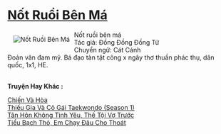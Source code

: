 <a href="https://utruyen.com/not-ruoi-ben-ma/22552/" title=" Nốt Ruồi Bên Má"><h1> Nốt Ruồi Bên Má</h1></a><div style="display:table"><img align="right" style="float: left; padding: 10px;" src="https://utruyen.com/images/story/200x260/not-ruoi-ben-ma.jpg" alt=" Nốt Ruồi Bên Má">Nốt ruồi bên má<br/>Tác giả: Đồng Đồng Đồng Tử<br/>Chuyển ngữ: Cát Cánh<br/>Đoản văn đam mỹ. Bá đạo tàn tật công x ngây thơ thuần phác thụ, dân quốc, 1x1, HE.</div><p><br><b>Truyện Hay Khác :</b></p><a href="https://utruyen.com/chien-va-hoa/22514/" alt="Chiến Và Hòa">Chiến Và Hòa</a><br/><a href="https://github.com/quanluxury/ngontinhhot/tree/master/truyenhay/19517/" alt="Thiếu Gia Và Cô Gái Taekwondo (Season 1)">Thiếu Gia Và Cô Gái Taekwondo (Season 1)</a><br/><a href="https://truyenhot2019.blogspot.com/2019/12/tan-hon-khong-tinh-yeu-the-toi-vo-truoc.html" alt="Tân Hôn Không Tình Yêu, Thế Tội Vợ Trước">Tân Hôn Không Tình Yêu, Thế Tội Vợ Trước</a><br/><a href="https://github.com/quanluxury/truyenhot/tree/master/truyenhay/16333/" alt="Tiểu Bạch Thỏ, Em Chạy Đâu Cho Thoát">Tiểu Bạch Thỏ, Em Chạy Đâu Cho Thoát</a><br/>